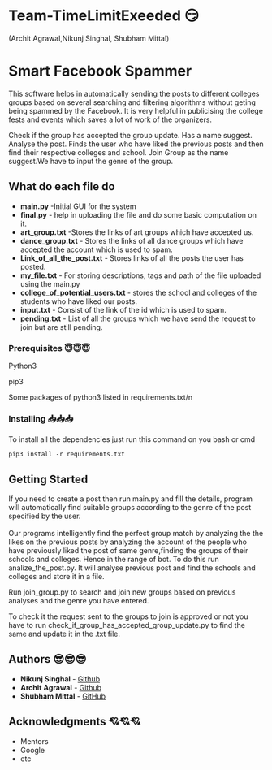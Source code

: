 # Team-TimeLimitExeeded 😏 
(Archit Agrawal,Nikunj Singhal, Shubham Mittal)


# Smart Facebook Spammer 
This software helps in automatically sending the posts to different colleges groups based on several searching and filtering algorithms without geting being spammed by the Facebook. It is very helpful in publicising the college fests and events which saves a lot of work of the organizers.



Check if the group has accepted the group update.
Has a name suggest.
Analyse the post.
Finds the user who have liked the previous posts and then find their respective colleges and school.
Join Group as the name suggest.We have to input the genre of the group.


## What do each file do
* **main.py**   -Initial GUI for the system
* **final.py**  - help in uploading the file and do some basic computation on it.
* **art_group.txt**       -Stores the links of art groups which have accepted us.
* **dance_group.txt**    - Stores the links of all dance groups which have accepted the account which is used to spam.
* **Link_of_all_the_post.txt** - Stores links of all the posts the user has posted.
* **my_file.txt**  - For storing descriptions, tags and path of the file uploaded using the main.py
* **college_of_potential_users.txt** - stores the school and colleges of the students who have liked our posts.
* **input.txt**     - Consist of the link of the id which is used to spam.
* **pending.txt** - List of all the groups which we have send the request to join but are still pending.

### Prerequisites 😇😇😇

Python3<br />

pip3<br />

Some packages of python3 listed in requirements.txt/n



### Installing    📥📥📥


To install all the dependencies just run this command on you bash or cmd

```
pip3 install -r requirements.txt 
```

## Getting Started 
If you need to create a post then run main.py and fill the details, program will automatically find suitable groups according to the genre of the post specified by the user.
<br/>
<br/>
Our programs intelligently find the perfect group match by analyzing the the likes on the previous posts by analyzing the account of the people who have previously liked the post of same genre,finding the groups of their schools and colleges. Hence in the range of bot.
To do this run analize_the_post.py. It will analyse previous post and find the schools and colleges and store it in a file.
<br/>

Run join_group.py to search and join new groups based on previous analyses and the genre you have entered.

To check it the request sent to the groups to join is approved or not you have to run check_if_group_has_accepted_group_update.py to find the same and update it in the .txt file.
## Authors  😎😎😎

* **Nikunj Singhal**  - [Github](https://github.com/PurpleBooth)
* **Archit Agrawal**  - [Github](https://github.com/PurpleBooth)
* **Shubham Mittal**  - [GitHub](https://github.com/PurpleBooth)

## Acknowledgments 💘💘💘

* Mentors
* Google
* etc
